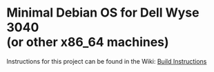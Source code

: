 # Minimal Debian OS for Dell Wyse 3040<br>(or other x86_64 machines)
Instructions for this project can be found in the Wiki: [Build Instructions](../../wiki)
